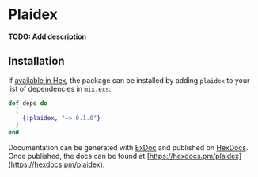 # Plaidex

**TODO: Add description**

## Installation

If [available in Hex](https://hex.pm/docs/publish), the package can be installed
by adding `plaidex` to your list of dependencies in `mix.exs`:

```elixir
def deps do
  [
    {:plaidex, "~> 0.1.0"}
  ]
end
```

Documentation can be generated with [ExDoc](https://github.com/elixir-lang/ex_doc)
and published on [HexDocs](https://hexdocs.pm). Once published, the docs can
be found at [https://hexdocs.pm/plaidex](https://hexdocs.pm/plaidex).

